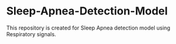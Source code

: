 # Sleep-Apnea-Detection-Model
This repository is created for Sleep Apnea detection model using Respiratory signals.
